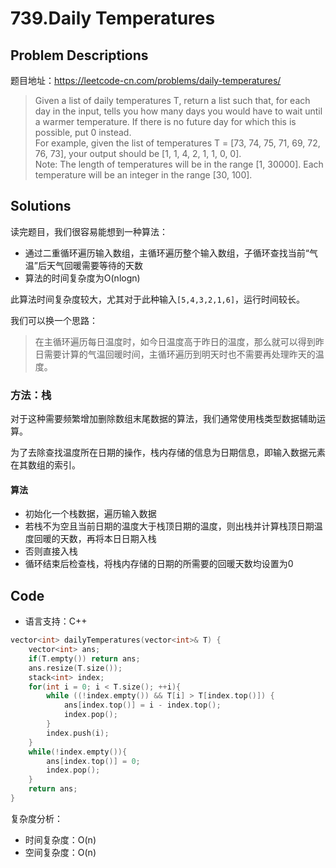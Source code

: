 # 739.Daily Temperatures
## Problem Descriptions
题目地址：https://leetcode-cn.com/problems/daily-temperatures/

>Given a list of daily temperatures T, return a list such that, for each day in the input, tells you how many days you would have to wait until a warmer temperature. If there is no future day for which this is possible, put 0 instead.
><br/>For example, given the list of temperatures T = [73, 74, 75, 71, 69, 72, 76, 73], your output should be [1, 1, 4, 2, 1, 1, 0, 0].
><br/>Note: The length of temperatures will be in the range [1, 30000]. Each temperature will be an integer in the range [30, 100].

## Solutions
读完题目，我们很容易能想到一种算法：
- 通过二重循环遍历输入数组，主循环遍历整个输入数组，子循环查找当前“气温”后天气回暖需要等待的天数
- 算法的时间复杂度为O(nlogn)

此算法时间复杂度较大，尤其对于此种输入`[5,4,3,2,1,6]`，运行时间较长。

我们可以换一个思路：
> 在主循环遍历每日温度时，如今日温度高于昨日的温度，那么就可以得到昨日需要计算的气温回暖时间，主循环遍历到明天时也不需要再处理昨天的温度。
### 方法：栈
对于这种需要频繁增加删除数组末尾数据的算法，我们通常使用栈类型数据辅助运算。

为了去除查找温度所在日期的操作，栈内存储的信息为日期信息，即输入数据元素在其数组的索引。
#### 算法

- 初始化一个栈数据，遍历输入数据
- 若栈不为空且当前日期的温度大于栈顶日期的温度，则出栈并计算栈顶日期温度回暖的天数，再将本日日期入栈
- 否则直接入栈
- 循环结束后检查栈，将栈内存储的日期的所需要的回暖天数均设置为0

## Code
- 语言支持：C++
```C++
vector<int> dailyTemperatures(vector<int>& T) {
    vector<int> ans;
    if(T.empty()) return ans;
    ans.resize(T.size());
    stack<int> index;
    for(int i = 0; i < T.size(); ++i){
        while ((!index.empty()) && T[i] > T[index.top()]) {
            ans[index.top()] = i - index.top();
            index.pop();
        }
        index.push(i);
    }
    while(!index.empty()){
        ans[index.top()] = 0;
        index.pop();
    }
    return ans;
}
```
复杂度分析：
- 时间复杂度：O(n)
- 空间复杂度：O(n)
